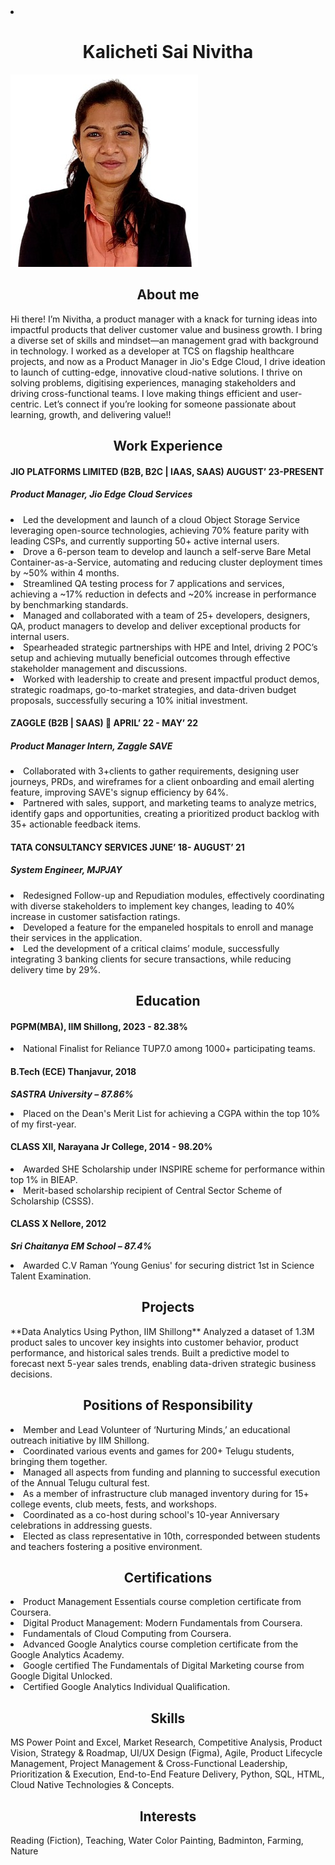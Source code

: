 <li> <h1 align="center"> Kalicheti Sai Nivitha </h1>

![screenshot](pictures/image.jpeg)

</li>

<h2 align="center"> About me </h2>
Hi there! I’m Nivitha, a product manager with a knack for turning ideas into impactful products that deliver customer value and business growth. I bring a diverse set of skills and mindset—an management grad with background in technology. I worked as a developer at TCS on flagship healthcare projects, and now as a Product Manager in Jio's Edge Cloud, I drive ideation to launch of cutting-edge, innovative cloud-native solutions. 
I thrive on solving problems, digitising experiences, managing stakeholders and driving cross-functional teams. I love making things efficient and user-centric. Let’s connect if you’re looking for someone passionate about learning, growth, and delivering value!!

 
<h2 align="center"> Work Experience </h2>

#### JIO PLATFORMS LIMITED (B2B, B2C | IAAS, SAAS)                                    AUGUST’ 23-PRESENT
##### Product Manager, Jio Edge Cloud Services	
<li>Led the development and launch of a cloud Object Storage Service leveraging open-source technologies, achieving 70% feature parity with leading CSPs, and currently supporting 50+ active internal users.</li>
<li>Drove a 6-person team to develop and launch a self-serve Bare Metal Container-as-a-Service, automating and reducing cluster deployment times by ~50% within 4 months.</li>
<li>Streamlined QA testing process for 7 applications and services, achieving a ~17% reduction in defects and ~20% increase in performance by benchmarking standards.</li>
<li>Managed and collaborated with a team of 25+ developers, designers, QA, product managers to develop and deliver exceptional products for internal users.</li>
<li>Spearheaded strategic partnerships with HPE and Intel, driving 2 POC’s setup and achieving mutually beneficial outcomes through effective stakeholder management and discussions.</li>
<li>Worked with leadership to create and present impactful product demos, strategic roadmaps, go-to-market strategies, and data-driven budget proposals, successfully securing a 10% initial investment.</li>

#### ZAGGLE (B2B | SAAS)  🚀                                                           APRIL’ 22 - MAY’ 22
##### Product Manager Intern, Zaggle SAVE
<li>Collaborated with 3+clients to gather requirements, designing user journeys, PRDs, and wireframes for a client onboarding and email alerting feature, improving SAVE's signup efficiency by 64%.</li>
<li>Partnered with sales, support, and marketing teams to analyze metrics, identify gaps and opportunities, creating a prioritized product backlog with 35+ actionable feedback items.</li>

#### TATA CONSULTANCY SERVICES                                                         JUNE’ 18- AUGUST’ 21
##### System Engineer, MJPJAY
<li>Redesigned Follow-up and Repudiation modules, effectively coordinating with diverse stakeholders to implement key changes, leading to 40% increase in customer satisfaction ratings.</li>
<li>Developed a feature for the empaneled hospitals to enroll and manage their services in the application.</li>
<li>Led the development of a critical claims’ module, successfully integrating 3 banking clients for secure transactions, while reducing delivery time by 29%.</li>


<h2 align="center"> Education </h2>

#### PGPM(MBA), IIM Shillong, 2023 - 82.38%
<li>National Finalist for Reliance TUP7.0 among 1000+ participating teams.</li>
	 
#### B.Tech (ECE) Thanjavur, 2018 
**_SASTRA University – 87.86%_**	 
<li>Placed on the Dean's Merit List for achieving a CGPA within the top 10% of my first-year.</li>

#### CLASS XII, Narayana Jr College, 2014 - 98.20%
<li>Awarded SHE Scholarship under INSPIRE scheme for performance within top 1% in BIEAP.</li>
<li>Merit-based scholarship recipient of Central Sector Scheme of Scholarship (CSSS).</li>

#### CLASS X 	Nellore, 2012 
**_Sri Chaitanya EM School – 87.4%_**	
<li>Awarded C.V Raman ‘Young Genius' for securing district 1st in Science Talent Examination.</li>


<h2 align="center"> Projects </h2>
**Data Analytics Using Python, IIM Shillong**
Analyzed a dataset of 1.3M product sales to uncover key insights into customer behavior, product performance, and historical sales trends. Built a predictive model to forecast next 5-year sales trends, enabling data-driven strategic business decisions.

<h2 align="center"> Positions of Responsibility </h2>
<li>Member and Lead Volunteer of ‘Nurturing Minds,’ an educational outreach initiative by IIM Shillong.</li>
<li>Coordinated various events and games for 200+ Telugu students, bringing them together.</li>
<li>Managed all aspects from funding and planning to successful execution of the Annual Telugu cultural fest.</li>
<li>As a member of infrastructure club managed inventory during for 15+ college events, club meets, fests, and workshops.</li>
<li>Coordinated as a co-host during school's 10-year Anniversary celebrations in addressing guests.</li>
<li>Elected as class representative in 10th, corresponded between students and teachers fostering a positive environment.</li>

<h2 align="center"> Certifications </h2>
<li>Product Management Essentials course completion certificate from Coursera.</li>
<li>Digital Product Management: Modern Fundamentals from Coursera.</li>
<li>Fundamentals of Cloud Computing from Coursera.</li>
<li>Advanced Google Analytics course completion certificate from the Google Analytics Academy.</li>
<li>Google certified The Fundamentals of Digital Marketing course from Google Digital Unlocked.</li>
<li>Certified Google Analytics Individual Qualification.</li>


<h2 align="center"> Skills </h2>
MS Power Point and Excel, Market Research, Competitive Analysis, Product Vision, Strategy & Roadmap, UI/UX Design (Figma), Agile, Product Lifecycle Management, Project Management & Cross-Functional Leadership, Prioritization & Execution, End-to-End Feature Delivery, Python, SQL, HTML, Cloud Native Technologies & Concepts. 


<h2 align="center"> Interests </h2>
Reading (Fiction), Teaching, Water Color Painting, Badminton, Farming, Nature

